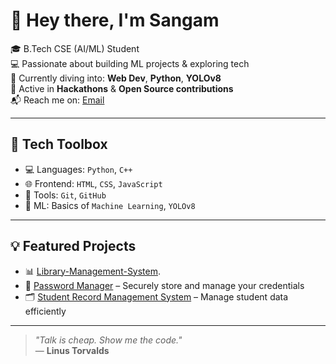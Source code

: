 # 👋 Hey there, I'm Sangam 

🎓 B.Tech CSE (AI/ML) Student  
💻 Passionate about building ML projects & exploring tech  
🌱 Currently diving into: **Web Dev**, **Python**, **YOLOv8**  
🚀 Active in **Hackathons** & **Open Source contributions**  
📬 Reach me on: [Email](mailto:sangam20607@gmail.com)

---

## 🧰 Tech Toolbox

- 💻 Languages: `Python`, `C++`
- 🌐 Frontend: `HTML`, `CSS`, `JavaScript`
- 🔧 Tools: `Git`, `GitHub`
- 🤖 ML: Basics of `Machine Learning`, `YOLOv8`

---

## 💡 Featured Projects

- 📊 [Library-Management-System](https://github.com/sangam20607/Library-Management-System).
- 🔐 [Password Manager](https://github.com/shabana21005/password-manager) – Securely store and manage your credentials  
- 🗂️ [Student Record Management System](https://github.com/shabana21005/Student-Record-Management-System) – Manage student data efficiently  

---
> _"Talk is cheap. Show me the code."_  
> — **Linus Torvalds**

